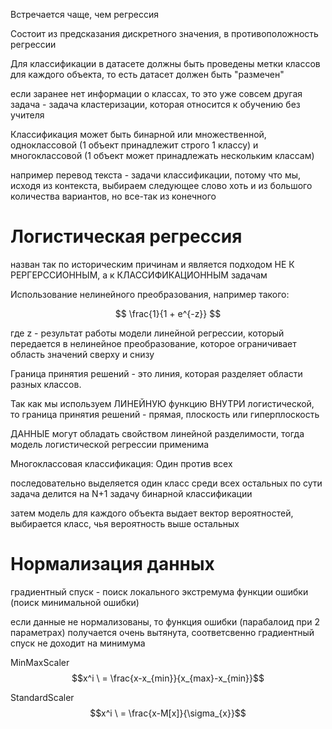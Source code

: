
Встречается чаще, чем регрессия 

Состоит из предсказания дискретного значения, в противоположность регрессии 

Для классификации в датасете должны быть проведены метки классов для каждого объекта, то есть датасет должен быть "размечен"

если заранее нет информации о классах, то это уже совсем другая задача - задача кластеризации, которая относится к обучению без учителя


Классификация может быть бинарной или множественной, одноклассовой (1 объект принадлежит строго 1 классу) и многоклассовой (1 объект может принадлежать нескольким классам)

например перевод текста - задачи классификации, потому что мы, исходя из контекста, выбираем следующее слово хоть и из большого количества вариантов, но все-так из конечного 

# Логистическая регрессия

назван так по историческим причинам и является подходом НЕ К РЕРГЕРССИОННЫМ, а к КЛАССИФИКАЦИОННЫМ задачам


Использование нелинейного преобразования, например такого:

$$
\frac{1}{1 + e^{-z}}
$$

где z - результат работы модели линейной регрессии, который передается в нелинейное преобразование, которое ограничивает область значений сверху и снизу


Граница принятия решений - это линия, которая разделяет области разных классов. 

Так как мы используем ЛИНЕЙНУЮ функцию ВНУТРИ логистической, то граница принятия решений - прямая, плоскость или гиперплоскость 


ДАННЫЕ могут обладать свойством линейной разделимости, тогда модель логистической регрессии применима



Многоклассовая классификация: Один против всех

последовательно выделяется один класс среди всех остальных
по сути задача делится на N+1 задачу бинарной классификации 

затем модель для каждого объекта выдает вектор вероятностей, выбирается класс, чья вероятность выше остальных

# Нормализация данных

градиентный спуск - поиск локального экстремума функции ошибки (поиск минимальной ошибки) 

если данные не нормализованы, то функция ошибки (парабалоид при 2 параметрах) получается очень вытянута, соответсвенно градиентный спуск не доходит на минимума


MinMaxScaler
$$x^i \ = \frac{x-x_{min}}{x_{max}-x_{min}}$$

StandardScaler
$$x^i \ = \frac{x-M[x]}{\sigma_{x}}$$



